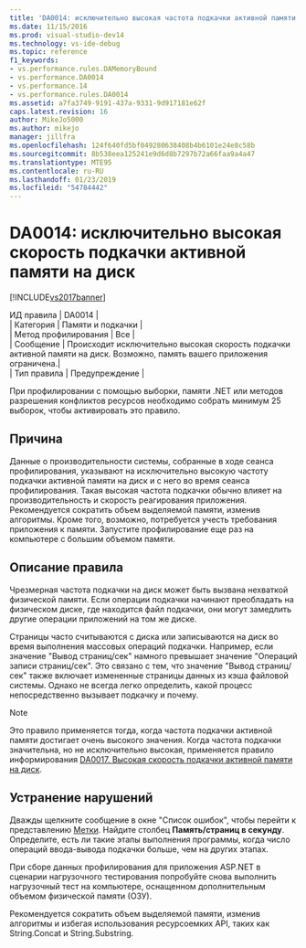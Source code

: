 ```yaml
---
title: 'DA0014: исключительно высокая частота подкачки активной памяти на диск | Документы Майкрософт'
ms.date: 11/15/2016
ms.prod: visual-studio-dev14
ms.technology: vs-ide-debug
ms.topic: reference
f1_keywords:
- vs.performance.rules.DAMemoryBound
- vs.performance.DA0014
- vs.performance.14
- vs.performance.rules.DA0014
ms.assetid: a7fa3749-9191-437a-9331-9d917181e62f
caps.latest.revision: 16
author: MikeJo5000
ms.author: mikejo
manager: jillfra
ms.openlocfilehash: 124f640fd5bf049280638408b4b6101e24e8c58b
ms.sourcegitcommit: 8b538eea125241e9d6d8b7297b72a66faa9a4a47
ms.translationtype: MTE95
ms.contentlocale: ru-RU
ms.lasthandoff: 01/23/2019
ms.locfileid: "54784442"
---
```

# <a name="da0014-extremely-high-rates-of-paging-active-memory-to-disk"></a>DA0014: исключительно высокая скорость подкачки активной памяти на диск
[!INCLUDE[vs2017banner](../includes/vs2017banner.md)]

ИД правила | DA0014 |  
| Категория | Памяти и подкачки |  
| Метод профилирования | Все |  
| Сообщение | Происходит исключительно высокая скорость подкачки активной памяти на диск. Возможно, память вашего приложения ограничена.|  
| Тип правила | Предупреждение |  
  
 При профилировании с помощью выборки, памяти .NET или методов разрешения конфликтов ресурсов необходимо собрать минимум 25 выборок, чтобы активировать это правило.  
  
## <a name="cause"></a>Причина  
 Данные о производительности системы, собранные в ходе сеанса профилирования, указывают на исключительно высокую частоту подкачки активной памяти на диск и с него во время сеанса профилирования. Такая высокая частота подкачки обычно влияет на производительность и скорость реагирования приложения. Рекомендуется сократить объем выделяемой памяти, изменив алгоритмы. Кроме того, возможно, потребуется учесть требования приложения к памяти. Запустите профилирование еще раз на компьютере с большим объемом памяти.  
  
## <a name="rule-description"></a>Описание правила  
 Чрезмерная частота подкачки на диск может быть вызвана нехваткой физической памяти. Если операции подкачки начинают преобладать на физическом диске, где находится файл подкачки, они могут замедлить другие операции приложений на том же диске.  
  
 Страницы часто считываются с диска или записываются на диск во время выполнения массовых операций подкачки. Например, если значение "Вывод страниц/сек" намного превышает значение "Операций записи страниц/сек". Это связано с тем, что значение "Вывод страниц/сек" также включает измененные страницы данных из кэша файловой системы. Однако не всегда легко определить, какой процесс непосредственно вызывает подкачку и почему.  
  
> [!NOTE]
>  Это правило применяется тогда, когда частота подкачки активной памяти достигает очень высокого значения. Когда частота подкачки значительна, но не исключительно высокая, применяется правило информирования [DA0017. Высокая скорость подкачки активной памяти на диск](../profiling/da0017-high-rates-of-paging-active-memory-to-disk.md).  
  
## <a name="how-to-fix-violations"></a>Устранение нарушений  
 Дважды щелкните сообщение в окне "Список ошибок", чтобы перейти к представлению [Метки](../profiling/marks-view.md). Найдите столбец **Память/страниц в секунду**. Определите, есть ли такие этапы выполнения программы, когда число операций ввода-вывода подкачки больше, чем на других этапах.  
  
 При сборе данных профилирования для приложения ASP.NET в сценарии нагрузочного тестирования попробуйте снова выполнить нагрузочный тест на компьютере, оснащенном дополнительным объемом физической памяти (ОЗУ).  
  
 Рекомендуется сократить объем выделяемой памяти, изменив алгоритмы и избегая использования ресурсоемких API, таких как String.Concat и String.Substring.
